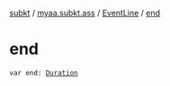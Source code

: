 [subkt](../../index.md) / [myaa.subkt.ass](../index.md) / [EventLine](index.md) / [end](./end.md)

# end

`var end: `[`Duration`](https://docs.oracle.com/javase/9/docs/api/java/time/Duration.html)